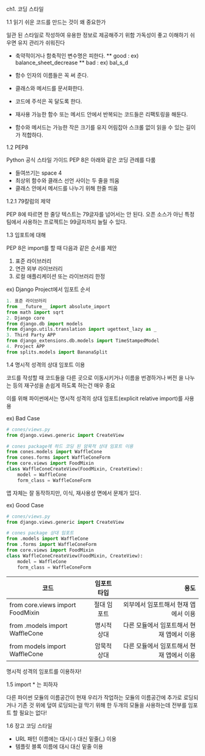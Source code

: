 ch1. 코딩 스타일

1.1 읽기 쉬운 코드를 만드는 것이 왜 중요한가

일관 된 스타일로 작성하여 유용한 정보로 제공해주기 위함
가독성이 좋고 이해하기 쉬우면 유지 관리가 쉬워진다

* 축약적이거나 함축적인 변수명은 피한다.
** good : ex) balance_sheet_decrease
** bad : ex) bal_s_d

* 함수 인자의 이름들은 꼭 써 준다.
* 클래스와 메서드를 문서화한다.
* 코드에 주석은 꼭 달도록 한다.
* 재사용 가능한 함수 또는 메서드 안에서 반복되는 코드들은 리팩토링을 해둔다.
* 함수와 메서드는 가능한 작은 크기를 유지 어림잡아 스크롤 없이 읽을 수 있는 길이가 적합하다.

1.2 PEP8

Python 공식 스타일 가이드
PEP 8은 아래와 같은 코딩 관례를 다룸

* 들여쓰기는 space 4
* 최상위 함수와 클래스 선언 사이는 두 줄을 띄움
* 클래스 안에서 메서드를 나누기 위해 한줄 띄움

1.2.1 79칼럼의 제약

PEP 8에 따르면 한 줄당 텍스트는 79글자를 넘어서는 안 된다.
오픈 소스가 아닌 특정 팀에서 사용하는 프로젝트는 99글자까지 늘릴 수 있다.

1.3 임포트에 대해

PEP 8은 import를 할 때 다음과 같은 순서를 제안

1. 표준 라이브러리
2. 연관 외부 라이브러리
3. 로컬 애플리케이션 또는 라이브러리 한정


ex) Django Project에서 임포트 순서
```python
1. 표준 라이브러리
from __future__ import absolute_import
from math import sqrt
2. Django core
from django.db import models
from django.utils.translation import ugettext_lazy as _
3. Third Party APP
from django_extensions.db.models import TimeStampedModel
4. Project APP
from splits.models import BananaSplit
```

1.4 명시적 성격의 상대 임포트 이용

코드를 작성할 때 코드들을 다른 곳으로 이동시키거나 이름을 번경하거나 버전
을 나누는 등의 재구성을 손쉽게 하도록 하는건 매우 중요

이를 위해 파이썬에서는 명시적 성격의 상대 임포트(explicit relative import)를 사용
용

ex) Bad Case
```python
# cones/views.py
from django.views.generic import CreateView

# cones package에 하드 코딩 된 암묵적 상대 임포트 이용
from cones.models import WaffleCone
from cones.forms import WaffleConeForm
from core.views import FoodMixin
class WaffleConeCreateView(FoodMixin, CreateView):
    model = WaffleCone
    form_class = WaffleConeForm
```

앱 자체는 잘 동작하지만, 이식, 재사용성 면에서 문제가 있다.

ex) Good Case
```python
# cones/views.py
from django.views.generic import CreateView

# cones package 상대 임포트
from .models import WaffleCone
from .forms import WaffleConeForm
from core.views import FoodMixin
class WaffleConeCreateView(FoodMixin, CreateView):
    model = WaffleCone
    form_class = WaffleConeForm
```

| 코드 | 임포트 타입 | 용도 |
|---|:---:|---:|
| from core.views import FoodMixin | 절대 임포트 | 외부에서 임포트해서 현재 앱에서 이용 |
| from .models import WaffleCone | 명시적 상대 | 다른 모듈에서 임포트해서 현재 앱에서 이용 |
| from models import WaffleCone | 암묵적 상대 | 다른 모듈에서 임포트해서 현재 앱에서 이용| 

명시적 성격의 임포트를 이용하자!

1.5 import * 는 피하자

다른 파이썬 모듈의 이름공간이 현재 우리가 작업하는 모듈의 이름공간에 추가로 로딩되거나 기존 것 위에 덮여 로딩되는걸 막기 위해
한 두개의 모듈을 사용하는데 전부를 임포트 할 필요는 없다!

1.6 장고 코딩 스타일

* URL 패턴 이름에는 대시(-) 대신 밑줄(_) 이용
* 템플릿 블록 이름에 대시 대신 밑줄 이용
